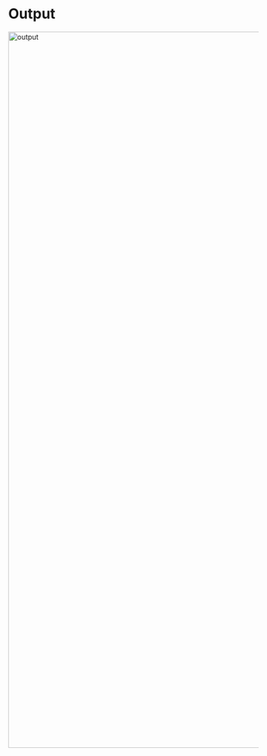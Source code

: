 # Output

<img width="1440" alt="output" src="https://user-images.githubusercontent.com/79704054/226804760-ea18b5d8-5a1e-4907-81bb-7c1316d47709.png">
